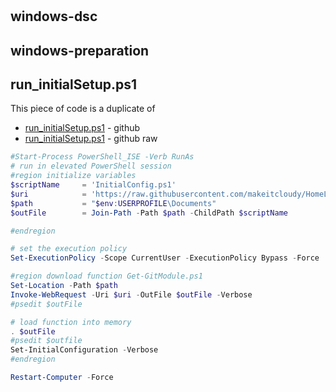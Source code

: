 #

## windows-dsc

## windows-preparation

## run_initialSetup.ps1

This piece of code is a duplicate of
* [run_initialSetup.ps1](https://github.com/makeitcloudy/HomeLab/blob/feature/007_DesiredStateConfiguration/_blogPost/windows-preparation/run_initialSetup.ps1) - github
* [run_initialSetup.ps1](https://raw.githubusercontent.com/makeitcloudy/HomeLab/feature/007_DesiredStateConfiguration/_blogPost/windows-preparation/run_initialSetup.ps1) - github raw

```powershell
#Start-Process PowerShell_ISE -Verb RunAs
# run in elevated PowerShell session
#region initialize variables
$scriptName     = 'InitialConfig.ps1'
$uri            = 'https://raw.githubusercontent.com/makeitcloudy/HomeLab/feature/007_DesiredStateConfiguration/000_targetNode',$scriptName -join '/'
$path           = "$env:USERPROFILE\Documents"
$outFile        = Join-Path -Path $path -ChildPath $scriptName

#endregion

# set the execution policy
Set-ExecutionPolicy -Scope CurrentUser -ExecutionPolicy Bypass -Force

#region download function Get-GitModule.ps1
Set-Location -Path $path
Invoke-WebRequest -Uri $uri -OutFile $outFile -Verbose
#psedit $outFile

# load function into memory
. $outFile
#psedit $outfile
Set-InitialConfiguration -Verbose
#endregion

Restart-Computer -Force

```